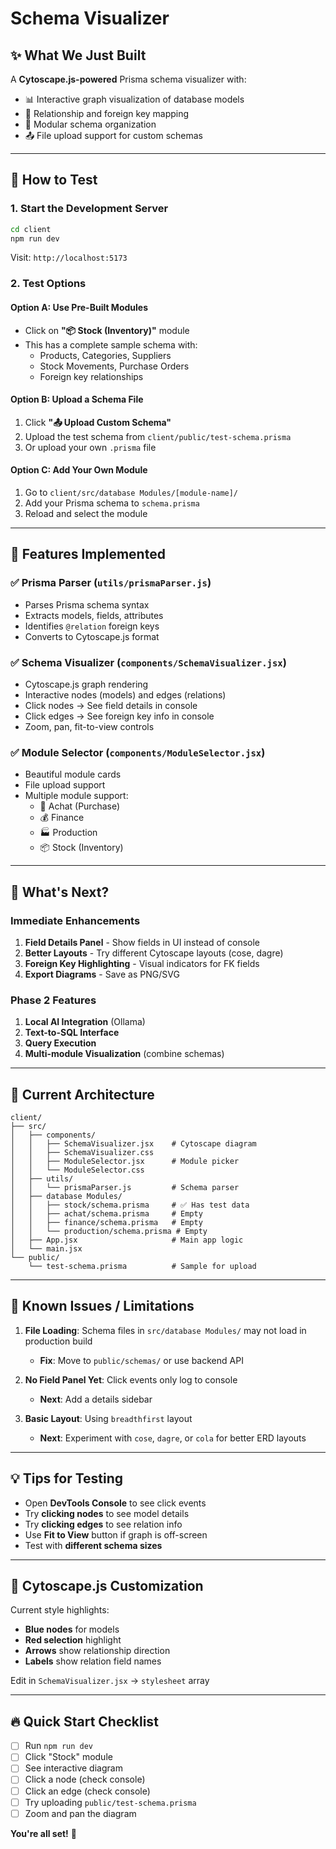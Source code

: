 #  Schema Visualizer

## ✨ What We Just Built

A **Cytoscape.js-powered** Prisma schema visualizer with:
- 📊 Interactive graph visualization of database models
- 🔗 Relationship and foreign key mapping
- 📁 Modular schema organization
- 📤 File upload support for custom schemas

---

## 🚀 How to Test

### 1. Start the Development Server

```bash
cd client
npm run dev
```

Visit: `http://localhost:5173`

### 2. Test Options

#### Option A: Use Pre-Built Modules
- Click on **"📦 Stock (Inventory)"** module
- This has a complete sample schema with:
  - Products, Categories, Suppliers
  - Stock Movements, Purchase Orders
  - Foreign key relationships

#### Option B: Upload a Schema File
1. Click **"📤 Upload Custom Schema"**
2. Upload the test schema from `client/public/test-schema.prisma`
3. Or upload your own `.prisma` file

#### Option C: Add Your Own Module
1. Go to `client/src/database Modules/[module-name]/`
2. Add your Prisma schema to `schema.prisma`
3. Reload and select the module

---

## 🎨 Features Implemented

### ✅ Prisma Parser (`utils/prismaParser.js`)
- Parses Prisma schema syntax
- Extracts models, fields, attributes
- Identifies `@relation` foreign keys
- Converts to Cytoscape.js format

### ✅ Schema Visualizer (`components/SchemaVisualizer.jsx`)
- Cytoscape.js graph rendering
- Interactive nodes (models) and edges (relations)
- Click nodes → See field details in console
- Click edges → See foreign key info in console
- Zoom, pan, fit-to-view controls

### ✅ Module Selector (`components/ModuleSelector.jsx`)
- Beautiful module cards
- File upload support
- Multiple module support:
  - 🛒 Achat (Purchase)
  - 💰 Finance
  - 🏭 Production
  - 📦 Stock (Inventory)

---

## 🎯 What's Next?

### Immediate Enhancements
1. **Field Details Panel** - Show fields in UI instead of console
2. **Better Layouts** - Try different Cytoscape layouts (cose, dagre)
3. **Foreign Key Highlighting** - Visual indicators for FK fields
4. **Export Diagrams** - Save as PNG/SVG

### Phase 2 Features
1. **Local AI Integration** (Ollama)
2. **Text-to-SQL Interface**
3. **Query Execution**
4. **Multi-module Visualization** (combine schemas)

---

## 🔧 Current Architecture

```
client/
├── src/
│   ├── components/
│   │   ├── SchemaVisualizer.jsx    # Cytoscape diagram
│   │   ├── SchemaVisualizer.css
│   │   ├── ModuleSelector.jsx      # Module picker
│   │   └── ModuleSelector.css
│   ├── utils/
│   │   └── prismaParser.js         # Schema parser
│   ├── database Modules/
│   │   ├── stock/schema.prisma     # ✅ Has test data
│   │   ├── achat/schema.prisma     # Empty
│   │   ├── finance/schema.prisma   # Empty
│   │   └── production/schema.prisma # Empty
│   ├── App.jsx                     # Main app logic
│   └── main.jsx
└── public/
    └── test-schema.prisma          # Sample for upload
```

---

## 🐛 Known Issues / Limitations

1. **File Loading**: Schema files in `src/database Modules/` may not load in production build
   - **Fix**: Move to `public/schemas/` or use backend API
   
2. **No Field Panel Yet**: Click events only log to console
   - **Next**: Add a details sidebar

3. **Basic Layout**: Using `breadthfirst` layout
   - **Next**: Experiment with `cose`, `dagre`, or `cola` for better ERD layouts

---

## 💡 Tips for Testing

- Open **DevTools Console** to see click events
- Try **clicking nodes** to see model details
- Try **clicking edges** to see relation info
- Use **Fit to View** button if graph is off-screen
- Test with **different schema sizes**

---

## 🎨 Cytoscape.js Customization

Current style highlights:
- **Blue nodes** for models
- **Red selection** highlight
- **Arrows** show relationship direction
- **Labels** show relation field names

Edit in `SchemaVisualizer.jsx` → `stylesheet` array

---

## 🔥 Quick Start Checklist

- [ ] Run `npm run dev`
- [ ] Click "Stock" module
- [ ] See interactive diagram
- [ ] Click a node (check console)
- [ ] Click an edge (check console)
- [ ] Try uploading `public/test-schema.prisma`
- [ ] Zoom and pan the diagram

**You're all set!** 🚀

